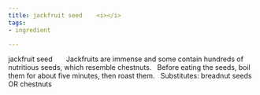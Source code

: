 ```yaml
---
title: jackfruit seed    <i></i>
tags:
- ingredient

---
```

jackfruit seed       Jackfruits are immense and some contain hundreds of nutritious seeds, which resemble chestnuts.   Before eating the seeds, boil them for about five minutes, then roast them.   Substitutes: breadnut seeds OR chestnuts
